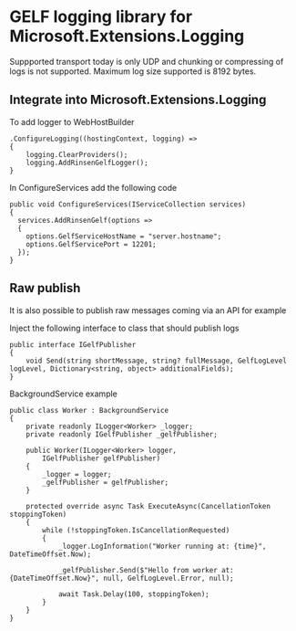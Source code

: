 GELF logging library for Microsoft.Extensions.Logging
=========================

Suppported transport today is only UDP and chunking or compressing of logs is not supported.
Maximum log size supported is 8192 bytes.

Integrate into Microsoft.Extensions.Logging
------------

To add logger to WebHostBuilder

    .ConfigureLogging((hostingContext, logging) =>
    {
        logging.ClearProviders();
        logging.AddRinsenGelfLogger();
    }

In ConfigureServices add the following code

    public void ConfigureServices(IServiceCollection services)
    {
      services.AddRinsenGelf(options =>
      {
        options.GelfServiceHostName = "server.hostname";
        options.GelfServicePort = 12201;
      });
    }

Raw publish
-----------
It is also possible to publish raw messages coming via an API for example

Inject the following interface to class that should publish logs

    public interface IGelfPublisher
    {
        void Send(string shortMessage, string? fullMessage, GelfLogLevel logLevel, Dictionary<string, object> additionalFields);
    }

BackgroundService example

    public class Worker : BackgroundService
    {
        private readonly ILogger<Worker> _logger;
        private readonly IGelfPublisher _gelfPublisher;

        public Worker(ILogger<Worker> logger,
            IGelfPublisher gelfPublisher)
        {
            _logger = logger;
            _gelfPublisher = gelfPublisher;
        }

        protected override async Task ExecuteAsync(CancellationToken stoppingToken)
        {
            while (!stoppingToken.IsCancellationRequested)
            {
                _logger.LogInformation("Worker running at: {time}", DateTimeOffset.Now);

                _gelfPublisher.Send($"Hello from worker at: {DateTimeOffset.Now}", null, GelfLogLevel.Error, null);

                await Task.Delay(100, stoppingToken);
            }
        }
    }
